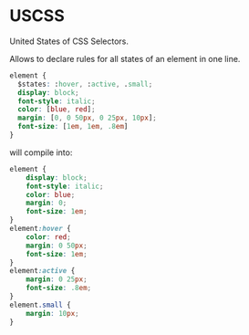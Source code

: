 USCSS
=====

United States of CSS Selectors.

Allows to declare rules for all states of an element in one line.

```css
element {
  $states: :hover, :active, .small;
  display: block;
  font-style: italic;
  color: [blue, red];
  margin: [0, 0 50px, 0 25px, 10px];
  font-size: [1em, 1em, .8em]
}
```

will compile into:

```css
element {
    display: block;
    font-style: italic;
	color: blue;
	margin: 0;
	font-size: 1em;
}
element:hover {
	color: red;
	margin: 0 50px;
	font-size: 1em;
}
element:active {
	margin: 0 25px;
	font-size: .8em;
}
element.small {
	margin: 10px;
}
```
